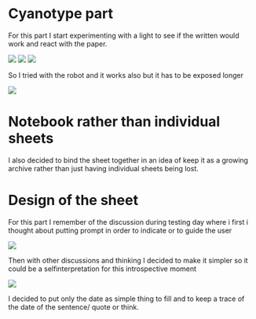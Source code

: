 # Cyanotype part
For this part I start experimenting with a light to see if the written would work and react with the paper.

![](images/cyanotype4.jpeg)
![](images/cyanotype3.jpeg)
![](images/cyanotype2.jpeg)

So I tried with the robot and it works also but it has to be exposed longer

![](images/repro17.jpeg)

# Notebook rather than individual sheets

I also decided to bind the sheet together in an idea of keep it as a growing archive rather than just having individual sheets being lost.

# Design of the sheet

For this part I remember of the discussion during testing day where i first i thought about putting prompt in order to indicate or to guide the user 

![](images/cyanotype6.jpg)

Then with other discussions and thinking I decided to make it simpler so it could be a selfinterpretation for this introspective moment 

![](images/cyanotype7.jpeg)

I decided to put only the date as simple thing to fill and to keep a trace of the date of the sentence/ quote or think.